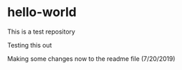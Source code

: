# hello-world
This is a test repository

Testing this out

Making some changes now to the readme file (7/20/2019)
